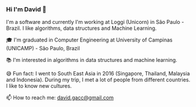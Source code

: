 ### Hi I'm David 👋

I'm a software and currently I'm working at Loggi (Unicorn) in São Paulo - Brazil. I like algorithms, data structures and Machine Learning.

🎓 I'm graduated in Computer Engineering at University of Campinas (UNICAMP) - São Paulo, Brazil

📚 I'm interested in algorithms in data structures and machine learning.

😅 Fun fact: I went to South East Asia in 2016 (Singapore, Thailand, Malaysia and Indonesia). During my trip, I met a lot of people from different countries. I like to know new cultures.

📫 How to reach me: david.gacc@gmail.com
